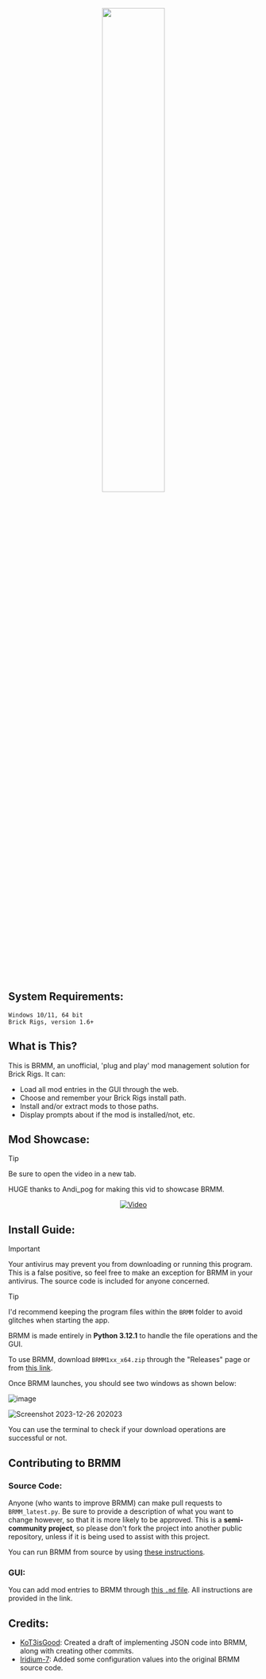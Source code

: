 <p align="center">
  <img src="https://github.com/anonymous-editor/BRMM/assets/74514726/a21722a8-dcd3-4c3e-ae69-e05cb3f8d58f" width=50% height=50%>
</p>

## System Requirements:

```
Windows 10/11, 64 bit
Brick Rigs, version 1.6+
```

## What is This?

This is BRMM, an unofficial, 'plug and play' mod management solution for Brick Rigs. It can:
- Load all mod entries in the GUI through the web.
- Choose and remember your Brick Rigs install path.
- Install and/or extract mods to those paths.
- Display prompts about if the mod is installed/not, etc.

## Mod Showcase:

> [!TIP]
> Be sure to open the video in a new tab.

HUGE thanks to Andi_pog for making this vid to showcase BRMM.

<p align="center">
  <a href="https://www.youtube.com/watch?v=N1n8hyOlo_k" target="_blank" rel="noopener noreferrer">
     <img src="https://img.youtube.com/vi/N1n8hyOlo_k/maxresdefault.jpg" alt="Video">
  </a>
</p>

## Install Guide:

> [!IMPORTANT]
> Your antivirus may prevent you from downloading or running this program. This is a false positive, so feel free to make an exception for BRMM in your antivirus. The source code is included for anyone concerned.

> [!TIP]
> I'd recommend keeping the program files within the `BRMM` folder to avoid glitches when starting the app. 

BRMM is made entirely in **Python 3.12.1** to handle the file operations and the GUI.

To use BRMM, download `BRMM1xx_x64.zip` through the "Releases" page or from [this link](https://github.com/anonymous-editor/BRMM/releases/tag/latest).

Once BRMM launches, you should see two windows as shown below:

![image](https://github.com/anonymous-editor/BRMM/assets/74514726/a9db2e6c-bcf9-4dfe-9473-b9de5dbb7458)

![Screenshot 2023-12-26 202023](https://github.com/anonymous-editor/BRMM/assets/74514726/ed92b550-aba1-4302-8e46-388b5694a7de)

You can use the terminal to check if your download operations are successful or not.

## Contributing to BRMM

### Source Code:

Anyone (who wants to improve BRMM) can make pull requests to `BRMM_latest.py`. Be sure to provide a description of what you want to change however, so that it is more likely to be approved. This is a **semi-community project**, so please don't fork the project into another public repository, unless if it is being used to assist with this project.

You can run BRMM from source by using [these instructions](https://github.com/anonymous-editor/BRMM/blob/main/SOURCECODE.md).

### GUI:

You can add mod entries to BRMM through [this `.md` file](https://github.com/anonymous-editor/BRMM/blob/main/JSONEDITING.md). All instructions are provided in the link.

## Credits:
- [KoT3isGood](https://github.com/KoT3isGood): Created a draft of implementing JSON code into BRMM, along with creating other commits.
- [Iridium-7](https://github.com/Iridium-7): Added some configuration values into the original BRMM source code.
